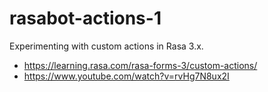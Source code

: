 # rasabot-actions-1

Experimenting with custom actions in Rasa 3.x.

* https://learning.rasa.com/rasa-forms-3/custom-actions/
* https://www.youtube.com/watch?v=rvHg7N8ux2I
